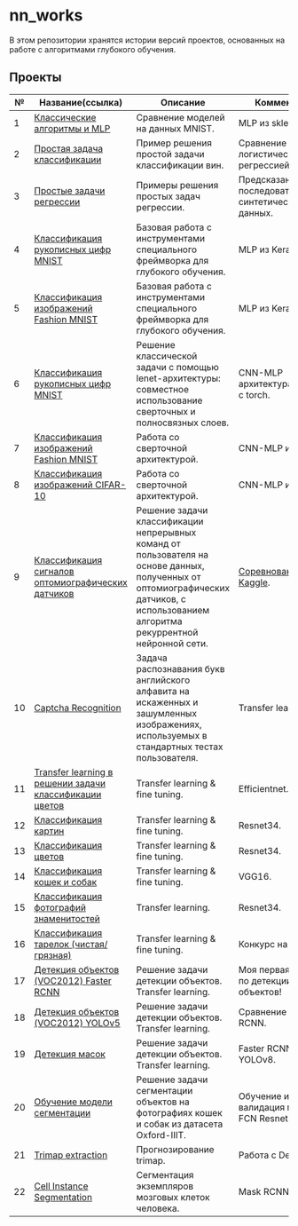 # nn_works

В этом репозитории хранятся истории версий проектов, основанных на работе с алгоритмами глубокого обучения.

## Проекты

|№|Название(ссылка)|Описание|Комментарий|
|-|-|-|-|
|1|[Классические алгоритмы и MLP](https://github.com/khav-i/nn_works/blob/master/Classical%20algorithms%20vs%20MLP%20(on%20MNIST%20data)/README.md)|Сравнение моделей на данных MNIST.|MLP из sklearn.|
|2|[Простая задача классификации](https://github.com/khav-i/nn_works/blob/master/Wine%20classification/README.md)|Пример решения простой задачи классификации вин.|Сравнение с логистической регрессией.|
|3|[Простые задачи регрессии](https://github.com/khav-i/nn_works/blob/master/Regression%20task%20for%20nn/README.md)|Примеры решения простых задач регрессии.|Предсказание последовательностей синтетических данных.|
|4|[Классификация рукописных цифр MNIST](https://github.com/khav-i/nn_works/blob/master/Keras%20MLP%20(MNIST%20classification)/README.md)|Базовая работа с инструментами специального фреймворка для глубокого обучения.|MLP из Keras.|
|5|[Классификация изображений Fashion MNIST](https://github.com/khav-i/nn_works/blob/master/Keras%20MLP%20(Fashion%20MNIST%20classification)/README.md)|Базовая работа с инструментами специального фреймворка для глубокого обучения.|MLP из Keras.|
|6|[Классификация рукописных цифр MNIST](https://github.com/khav-i/nn_works/blob/master/Torch%20CNN%20(MNIST%20classification)/README.md)|Решение классической задачи с помощью lenet-архитектуры: совместное использование сверточных и полносвязных слоев.|CNN-MLP архитектура, работа с torch.|
|7|[Классификация изображений Fashion MNIST](https://github.com/khav-i/nn_works/blob/master/Keras%20CNN%20(Fashion%20MNIST%20classification)/README.md)|Работа со сверточной архитектурой.|CNN-MLP из Keras.|
|8|[Классификация изображений CIFAR-10](https://github.com/khav-i/nn_works/blob/master/Keras%20CNN%20(CIFAR-10)/README.md)|Работа со сверточной архитектурой.|CNN-MLP из Keras.|
|9|[Классификация сигналов оптомиографических датчиков](https://github.com/khav-i/nn_works/blob/master/Motorica%20SkillFactory%20internship%20test%20task%202023-12/README.md)|Решение задачи классификации непрерывных команд от пользователя на основе данных, полученных от оптомиографических датчиков, с использованием алгоритма рекуррентной нейронной сети.|[Соревнование Kaggle](https://www.kaggle.com/competitions/motorica-skillfactory-internship-test-task-2023-12).|
|10|[Captcha Recognition](https://github.com/khav-i/nn_works/blob/master/Captcha%20Recognition/README.md)|Задача распознавания букв английского алфавита на искаженных и зашумленных изображениях, используемых в стандартных тестах пользователя.|Transfer learning.|
|11|[Transfer learning в решении задачи классификации цветов](https://github.com/khav-i/nn_works/blob/master/Flowers%20classification/README.md)|Transfer learning & fine tuning.|Efficientnet.|
|12|[Классификация картин](https://github.com/khav-i/nn_works/blob/master/Paintings%20classification/README.md)|Transfer learning & fine tuning.|Resnet34.|
|13|[Классификация цветов](https://github.com/khav-i/nn_works/blob/master/Flowers%20classification%20(5%20classes)/README.md)|Transfer learning & fine tuning.|Resnet34.|
|14|[Классификация кошек и собак](https://github.com/khav-i/nn_works/blob/master/Cat%26Dog%20classification/README.md)|Transfer learning & fine tuning.|VGG16.|
|15|[Классификация фотографий знаменитостей](https://github.com/khav-i/nn_works/blob/master/Celebrity%20photos%20classification/README.md)|Transfer learning.|Resnet34.|
|16|[Классификация тарелок (чистая/грязная)](https://github.com/khav-i/nn_works/blob/master/Cleaned%20vs%20Dirty%20(Plate%20classification)/README.md)|Transfer learning & fine tuning.|Конкурс на Kaggle.|
|17|[Детекция объектов (VOC2012) Faster RCNN](https://github.com/khav-i/nn_works/blob/master/Object%20detection%20VOC2012%20(Faster%20RCNN)/README.md)|Решение задачи детекции объектов. Transfer learning.|Моя первая работа по детекции объектов!|
|18|[Детекция объектов (VOC2012) YOLOv5](https://github.com/khav-i/nn_works/blob/master/Object%20detection%20VOC2012%20(YOLOv5)/README.md)|Решение задачи детекции объектов. Transfer learning.|Сравнение с Faster RCNN.|
|19|[Детекция масок](https://github.com/khav-i/nn_works/blob/master/Face%20Mask%20Detection/README.md)|Решение задачи детекции объектов. Transfer learning.|Faster RCNN, YOLOv8.|
|20|[Обучение модели сегментации](https://github.com/khav-i/nn_works/blob/master/Cat%26Dog%20segmentation/README.md)|Решение задачи сегментации объектов на фотографиях кошек и собак из датасета Oxford-IIIT.|Обучение и валидация модели FCN Resnet50.|
|21|[Trimap extraction](https://github.com/khav-i/nn_works/blob/master/Trimap%20extraction/README.md)|Прогнозирование trimap.|Работа с DeepLabV3.|
|22|[Cell Instance Segmentation](https://github.com/khav-i/nn_works/blob/master/Cell%20Instance%20Segmentation/README.md)|Сегментация экземпляров мозговых клеток человека.|Mask RCNN.|
